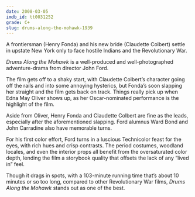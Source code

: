 ```yaml
---
date: 2008-03-05
imdb_id: tt0031252
grade: C+
slug: drums-along-the-mohawk-1939
---
```


A frontiersman (Henry Fonda) and his new bride (Claudette Colbert) settle in upstate New York only to face hostile Indians and the Revolutionary War.

_Drums Along the Mohawk_ is a well-produced and well-photographed adventure-drama from director John Ford.

The film gets off to a shaky start, with Claudette Colbert’s character going off the rails and into some annoying hysterics, but Fonda’s soon slapping her straight and the film gets back on track. Things really pick up when Edna May Oliver shows up, as her Oscar-nominated performance is the highlight of the film.

Aside from Oliver, Henry Fonda and Claudette Colbert are fine as the leads, especially after the aforementioned slapping. Ford alumnus Ward Bond and John Carradine also have memorable turns.

For his first color effort, Ford turns in a luscious Technicolor feast for the eyes, with rich hues and crisp contrasts. The period costumes, woodland locales, and even the interior props all benefit from the oversaturated color depth, lending the film a storybook quality that offsets the lack of any “lived in” feel.

Though it drags in spots, with a 103-minute running time that’s about 10 minutes or so too long, compared to other Revolutionary War films, _Drums Along the Mohawk_ stands out as one of the best.
